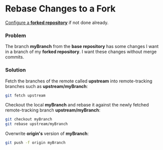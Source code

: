 # Rebase Changes to a Fork

[Configure a **forked repository**](ConfigureAForkedRepository.md) if not done already.

### Problem

The branch **myBranch** from the **base repository** has some changes I want in a branch of my **forked repository**. I want these changes without merge commits.

### Solution

Fetch the branches of the remote called **upstream** into remote-tracking branches such as **upstream/myBranch**:

```bash
git fetch upstream
```

Checkout the local **myBranch** and rebase it against the newly fetched remote-tracking branch **upstream/myBranch**:

```bash
git checkout myBranch
git rebase upstream/myBranch
```

Overwrite **origin's** version of **myBranch**:

```bash
git push -f origin myBranch
```
